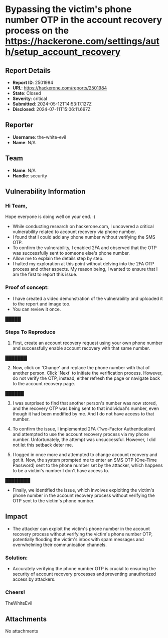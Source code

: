 # Bypassing the victim's phone number OTP in the account recovery process on the https://hackerone.com/settings/auth/setup_account_recovery

## Report Details
- **Report ID**: 2501984
- **URL**: https://hackerone.com/reports/2501984
- **State**: Closed
- **Severity**: critical
- **Submitted**: 2024-05-12T14:53:17.127Z
- **Disclosed**: 2024-07-11T15:06:11.697Z

## Reporter
- **Username**: the-white-evil
- **Name**: N/A

## Team
- **Name**: N/A
- **Handle**: security

## Vulnerability Information
### Hi Team,
Hope everyone is doing well on your end. :)

- While conducting research on hackerone.com, I uncovered a critical vulnerability related to account recovery via phone number. 
- I found that I could add any phone number without verifying the SMS OTP. 
- To confirm the vulnerability, I enabled 2FA and observed that the OTP was successfully sent to someone else's phone number. 
- Allow me to explain the details step by step.
- I halted my exploration at this point without delving into the 2FA OTP process and other aspects. My reason being, I wanted to ensure that I am the first to report this issue.

### Proof of concept:

- I have created a video demonstration of the vulnerability and uploaded it to the report and image too.
- You can review it once.

█████


### Steps To Reproduce

1. First, create an account recovery request using your own phone number and successfully enable account recovery with that same number.

███████

2. Now, click on 'Change' and replace the phone number with that of another person. Click 'Next' to initiate the verification process. However, do not verify the OTP, instead, either refresh the page or navigate back to the account recovery page.

██████

3. I was surprised to find that another person's number was now stored, and the recovery OTP was being sent to that individual's number, even though it had been modified by me. And I do not have access to that number.

4. To confirm the issue, I implemented 2FA (Two-Factor Authentication) and attempted to use the account recovery process via my phone number. Unfortunately, the attempt was unsuccessful. However, I did not let this setback deter me.

5. I logged in once more and attempted to change account recovery and got it. Now, the system prompted me to enter an SMS OTP (One-Time Password) sent to the phone number set by the attacker, which happens to be a victim's number I don't have access to.

████████

- Finally, we identified the issue, which involves exploiting the victim's phone number in the account recovery process without verifying the OTP sent to the victim's phone number.

## Impact

- The attacker can exploit the victim's phone number in the account recovery process without verifying the victim's phone number OTP, potentially flooding the victim's inbox with spam messages and overwhelming their communication channels.


### Solution:

- Accurately verifying the phone number OTP is crucial to ensuring the security of account recovery processes and preventing unauthorized access by attackers.

### Cheers!
TheWhiteEvil

## Attachments
No attachments
